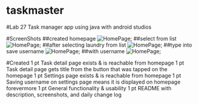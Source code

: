 # taskmaster

#Lab 27
Task manager app using java with android studios

#ScreenShots
##created homepage
![HomePage](/images/lab27screenshothomepage.png);
##select from list
![HomePage](/images/lab27laundryselected.png);
##after selecting laundry from list
![HomePage](/images/lab27laundrytask.png);
##type into save username
![HomePage](/images/lab27addusername.png);
##with username
![HomePage](/images/lab28recycleviewhomewithusername.png);

#Created
1 pt Task detail page exists & is reachable from homepage
1 pt Task detail page gets title from the button that was tapped on the homepage
1 pt Settings page exists & is reachable from homepage
1 pt Saving username on settings page means it is displayed on homepage forevermore
1 pt General functionality & usability
1 pt README with description, screenshots, and daily change log
